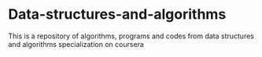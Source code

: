 # Data-structures-and-algorithms
This is a repository of algorithms, programs and codes from data structures and algorithms specialization on coursera
